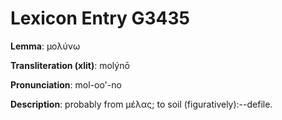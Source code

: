 # Lexicon Entry G3435

**Lemma**: μολύνω

**Transliteration (xlit)**: molýnō

**Pronunciation**: mol-oo'-no

**Description**:
probably from μέλας; to soil (figuratively):--defile.
